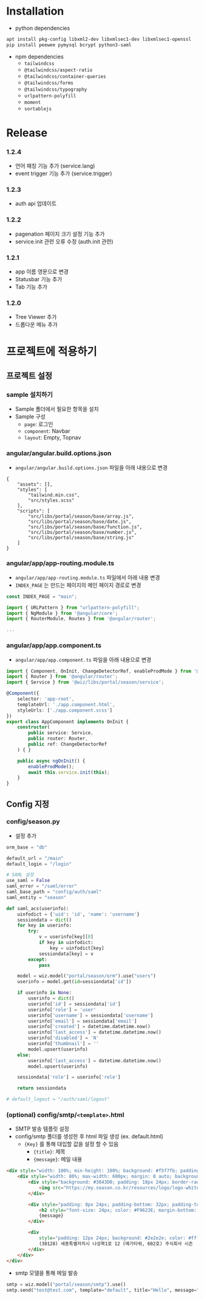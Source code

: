 # Installation

- python dependencies

```sh
apt install pkg-config libxml2-dev libxmlsec1-dev libxmlsec1-openssl
pip install peewee pymysql bcrypt python3-saml
```

- npm dependencies
    - `tailwindcss`
    - `@tailwindcss/aspect-ratio`
    - `@tailwindcss/container-queries`
    - `@tailwindcss/forms`
    - `@tailwindcss/typography`
    - `urlpattern-polyfill`
    - `moment`
    - `sortablejs`

# Release

### 1.2.4

- 언어 패칭 기능 추가 (service.lang)
- event trigger 기능 추가 (service.trigger)

### 1.2.3

- auth api 업데이트

### 1.2.2

- pagenation 페이지 크기 설정 기능 추가
- service.init 관련 오류 수정 (auth.init 관련)

### 1.2.1

- app 이름 영문으로 변경
- Statusbar 기능 추가
- Tab 기능 추가

### 1.2.0

- Tree Viewer 추가
- 드롭다운 메뉴 추가

# 프로젝트에 적용하기

## 프로젝트 설정

### sample 설치하기

- Sample 폴더에서 필요한 항목을 설치 
- Sample 구성
    - `page`: 로그인
    - `component`: Navbar
    - `layout`: Empty, Topnav

### angular/angular.build.options.json
- `angular/angular.build.options.json` 파일을 아래 내용으로 변경

```
{
    "assets": [],
    "styles": [
        "tailwind.min.css",
        "src/styles.scss"
    ],
    "scripts": [
        "src/libs/portal/season/base/array.js",
        "src/libs/portal/season/base/date.js",
        "src/libs/portal/season/base/function.js",
        "src/libs/portal/season/base/number.js",
        "src/libs/portal/season/base/string.js"
    ]
}
```

### angular/app/app-routing.module.ts
- `angular/app/app-routing.module.ts` 파일에서 아래 내용 변경
- `INDEX_PAGE` 는 만드는 페이지의 메인 페이지 경로로 변경

```ts
const INDEX_PAGE = "main";

import { URLPattern } from "urlpattern-polyfill";
import { NgModule } from '@angular/core';
import { RouterModule, Routes } from '@angular/router';

...
```

### angular/app/app.component.ts

- `angular/app/app.component.ts` 파일을 아래 내용으로 변경

```ts
import { Component, OnInit, ChangeDetectorRef, enableProdMode } from '@angular/core';
import { Router } from '@angular/router';
import { Service } from '@wiz/libs/portal/season/service';

@Component({
    selector: 'app-root',
    templateUrl: './app.component.html',
    styleUrls: ['./app.component.scss']
})
export class AppComponent implements OnInit {
    constructor(
        public service: Service,
        public router: Router,
        public ref: ChangeDetectorRef
    ) { }

    public async ngOnInit() {
        enableProdMode();
        await this.service.init(this);
    }
}
```

## Config 지정

### config/season.py

- 설정 추가

```python
orm_base = "db"

default_url = "/main"
default_login = "/login"

# SAML 설정
use_saml = False
saml_error = "/saml/error"
saml_base_path = "config/auth/saml"
saml_entity = "season"

def saml_acs(userinfo):
    uinfodict = {'uid': 'id', 'name': 'username'}
    sessiondata = dict()
    for key in userinfo:
        try:
            v = userinfo[key][0]
            if key in uinfodict: 
                key = uinfodict[key]
            sessiondata[key] = v
        except:
            pass

    model = wiz.model("portal/season/orm").use("users")
    userinfo = model.get(id=sessiondata['id'])

    if userinfo is None:
        userinfo = dict()
        userinfo['id'] = sessiondata['id']
        userinfo['role'] = 'user'
        userinfo['username'] = sessiondata['username']
        userinfo['email'] = sessiondata['email']
        userinfo['created'] = datetime.datetime.now()
        userinfo['last_access'] = datetime.datetime.now()
        userinfo['disabled'] = 'N'
        userinfo['thumbnail'] = ''
        model.upsert(userinfo)
    else:
        userinfo['last_access'] = datetime.datetime.now()
        model.upsert(userinfo)

    sessiondata['role'] = userinfo['role']

    return sessiondata

# default_logout = "/auth/saml/logout"
```

### (optional) config/smtp/`<template>`.html

- SMTP 발송 템플릿 설정
- config/smtp 폴더를 생성한 후 html 파일 생성 (ex. default.html)
    - `{Key}` 를 통해 대입할 값을 설정 할 수 있음
        - `{title}`: 제목
        - `{message}`: 메일 내용

```html
<div style="width: 100%; min-height: 100%; background: #f5f7fb; padding-top: 48px; padding-bottom: 48px;">
    <div style="width: 80%; max-width: 600px; margin: 0 auto; background: #fff; border-radius: 8px;">
        <div style="background: #3843D0; padding: 18px 24px; border-radius: 8px; padding-bottom: 12px;">
            <img src="https://my.season.co.kr/resources/logo/logo-white.png" style="height: 36px;">
        </div>

        <div style="padding: 8px 24px; padding-bottom: 32px; padding-top: 8px;">
            <h2 style="font-size: 24px; color: #F9623E; margin-bottom: 12px;">{title}</h2>
            {message}
        </div>

        <div
            style="padding: 12px 24px; background: #2e2e2e; color: #ffffff; border-bottom-right-radius: 8px; border-bottom-left-radius: 8px; text-align: center;">
            (30128) 세종특별자치시 나성북1로 12 (메가타워, 602호) 주식회사 시즌
        </div>
    </div>
</div>
```

- smtp 모델을 통해 메일 발송

```python
smtp = wiz.model("portal/season/smtp").use()
smtp.send("test@test.com", template="default", title="Hello", message="This is message", **kwargs)
```

